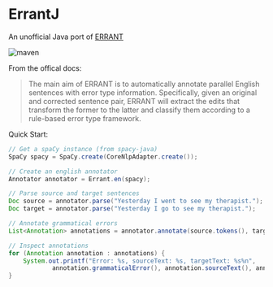 # ErrantJ

An unofficial Java port of [ERRANT](https://github.com/chrisjbryant/errant)

![maven](https://github.com/manzurola/errant-java/actions/workflows/maven.yml/badge.svg)

From the offical docs:

> The main aim of ERRANT is to automatically annotate parallel English sentences with error type information. Specifically, given an original and corrected sentence pair, ERRANT will extract the edits that transform the former to the latter and classify them according to a rule-based error type framework.

Quick Start:

```java
// Get a spaCy instance (from spacy-java)
SpaCy spacy = SpaCy.create(CoreNlpAdapter.create());

// Create an english annotator
Annotator annotator = Errant.en(spacy);

// Parse source and target sentences
Doc source = annotator.parse("Yesterday I went to see my therapist.");
Doc target = annotator.parse("Yesterday I go to see my therapist.");

// Annotate grammatical errors
List<Annotation> annotations = annotator.annotate(source.tokens(), target.tokens());

// Inspect annotations
for (Annotation annotation : annotations) {
    System.out.printf("Error: %s, sourceText: %s, targetText: %s%n",
            annotation.grammaticalError(), annotation.sourceText(), annotation.targetText());
}
```
